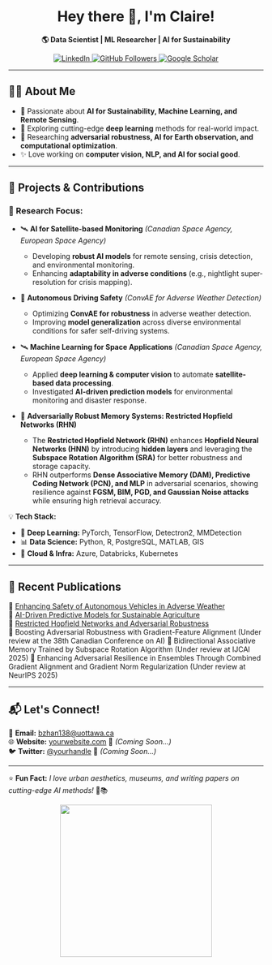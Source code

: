 <h1 align="center">Hey there 👋, I'm Claire!</h1>

<p align="center">
  <b>🌎 Data Scientist | ML Researcher | AI for Sustainability</b>  
</p>

<p align="center">
  <a href="https://www.linkedin.com/in/cbzca">
    <img src="https://img.shields.io/badge/LinkedIn-Connect-blue?style=flat&logo=linkedin" alt="LinkedIn">
  </a>
  <a href="https://github.com/bz76wto">
    <img src="https://img.shields.io/github/followers/bz76wto?label=Follow&style=social" alt="GitHub Followers">
  </a>
  <a href="https://scholar.google.ca/citations?user=0N3p8ZQAAAAJ&hl=en">
    <img src="https://img.shields.io/badge/Google%20Scholar-Citations-blue?style=flat&logo=google-scholar" alt="Google Scholar">
  </a>
</p>

---

## 👩‍💻 About Me
- 🚀 Passionate about **AI for Sustainability, Machine Learning, and Remote Sensing**.
- 🌱 Exploring cutting-edge **deep learning** methods for real-world impact.
- 🔭 Researching **adversarial robustness, AI for Earth observation, and computational optimization**.
- ✨ Love working on **computer vision, NLP, and AI for social good**.

---
## 🚀 Projects & Contributions
### 🎯 Research Focus:
- 🛰 **AI for Satellite-based Monitoring** *(Canadian Space Agency, European Space Agency)*  
  - Developing **robust AI models** for remote sensing, crisis detection, and environmental monitoring.  
  - Enhancing **adaptability in adverse conditions** (e.g., nightlight super-resolution for crisis mapping).  

- 🚗 **Autonomous Driving Safety** *(ConvAE for Adverse Weather Detection)*  
  - Optimizing **ConvAE for robustness** in adverse weather detection.  
  - Improving **model generalization** across diverse environmental conditions for safer self-driving systems.  

- 🛰 **Machine Learning for Space Applications** *(Canadian Space Agency, European Space Agency)*  
  - Applied **deep learning & computer vision** to automate **satellite-based data processing**.  
  - Investigated **AI-driven prediction models** for environmental monitoring and disaster response.  

- 🔬 **Adversarially Robust Memory Systems: Restricted Hopfield Networks (RHN)**  
  - The **Restricted Hopfield Network (RHN)** enhances **Hopfield Neural Networks (HNN)** by introducing **hidden layers** and leveraging the **Subspace Rotation Algorithm (SRA)** for better robustness and storage capacity.  
  - RHN outperforms **Dense Associative Memory (DAM), Predictive Coding Network (PCN), and MLP** in adversarial scenarios, showing resilience against **FGSM, BIM, PGD, and Gaussian Noise attacks** while ensuring high retrieval accuracy.  

      
💡 **Tech Stack:**  
- 🧠 **Deep Learning:** PyTorch, TensorFlow, Detectron2, MMDetection  
- 📊 **Data Science:** Python, R, PostgreSQL, MATLAB, GIS  
- 🚀 **Cloud & Infra:** Azure, Databricks, Kubernetes  

---

## 📜 Recent Publications  
📄 [Enhancing Safety of Autonomous Vehicles in Adverse Weather](https://ruor.uottawa.ca/items/23235134-f22f-4a9e-98f2-641b19323238)  
📄 [AI-Driven Predictive Models for Sustainable Agriculture](#)  
📄 [Restricted Hopfield Networks and Adversarial Robustness](https://www.techrxiv.org/doi/full/10.36227/techrxiv.173610613.34874972)  
📄 Boosting Adversarial Robustness with Gradient-Feature Alignment (Under review at the 38th Canadian Conference on AI)
📄 Bidirectional Associative Memory Trained by Subspace Rotation Algorithm (Under review at IJCAI 2025)
📄 Enhancing Adversarial Resilience in Ensembles Through Combined Gradient Alignment and Gradient Norm Regularization (Under review at NeurIPS 2025)


---
## 📬 Let's Connect!  
📩 **Email:** bzhan138@uottawa.ca  
🌐 **Website:** [yourwebsite.com](https://yourwebsite.com) 🚧 *(Coming Soon...)*  
🐦 **Twitter:** [@yourhandle](https://twitter.com/yourhandle) 🚧 *(Coming Soon...)*  

---

⭐ **Fun Fact:** *I love urban aesthetics, museums, and writing papers on cutting-edge AI methods!* 🤖📚  

<p align="center">
  <img src="https://miro.medium.com/v2/resize:fit:1080/format:webp/1*48ylodrFmo6vJIUJipTFvw.gif" width="300">
</p>



